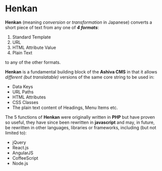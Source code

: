 # Henkan

**Henkan** (meaning _conversion_ or _transformation_ in Japanese) converts a short piece of text from any one of ***4 formats***:

 1) Standard Template
 2) URL
 3) HTML Attribute Value
 4) Plain Text

to any of the other formats.

**Henkan** is a fundamental building block of the **Ashiva CMS** in that it allows _different (but translatable)_ versions of the same core string to be used in:

 - Data Keys
 - URL Paths
 - HTML Attributes
 - CSS Classes
 - The plain text content of Headings, Menu Items etc.

The 5 functions of **Henkan** were originally written in **PHP** but have proven so useful, they have since been rewritten in **javascript** and may, in future, be rewritten in other languages, libraries or frameworks, including (but not limited to):

 - jQuery
 - React.js
 - AngularJS
 - CoffeeScript
 - Node.js
